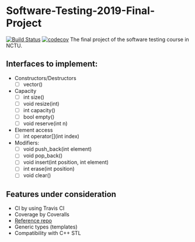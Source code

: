 # Software-Testing-2019-Final-Project

[![Build Status](https://travis-ci.org/Casidi/st_final_2019.svg?branch=master)](https://travis-ci.org/Casidi/st_final_2019)
[![codecov](https://codecov.io/gh/Casidi/st_final_2019/branch/master/graph/badge.svg)](https://codecov.io/gh/Casidi/st_final_2019)
The final project of the software testing course in NCTU.

## Interfaces to implement:

- Constructors/Destructors
	- [ ] vector()

- Capacity
	- [ ] int size()
	- [ ] void resize(int)
	- [ ] int capacity()
	- [ ] bool empty()
	- [ ] void reserve(int n)

- Element access
	- [ ] int operator[](int index)

- Modifiers:
	- [ ] void push_back(int element)
	- [ ] void pop_back()
	- [ ] void insert(int position, int element)
	- [ ] int erase(int position)
	- [ ] void clear()

## Features under consideration
- CI by using Travis CI
- Coverage by Coveralls
- [Reference repo](https://github.com/bast/gtest-demo)
- Generic types (templates)
- Compatibility with C++ STL
